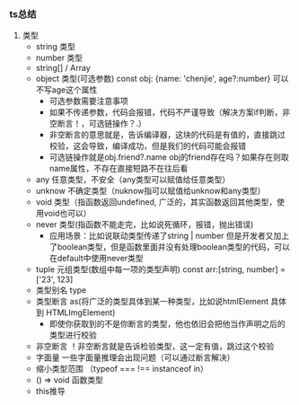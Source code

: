 ### ts总结

1. 类型
    - string 类型
    - number 类型
    - string[] / Array<string>
    - object 类型(可选参数) const obj: {name: 'chenjie', age?:number} 可以不写age这个属性
        - 可选参数需要注意事项
        - 如果不传递参数，代码会报错，代码不严谨导致（解决方案if判断，非空断言！，可选链操作？.）
        - 非空断言的意思就是，告诉编译器，这块的代码是有值的，直接跳过校验，这会导致，编译成功，但是我们的代码可能会报错
        - 可选链操作就是obj.friend?.name  obj的friend存在吗？如果存在则取name属性，不存在直接短路不在往后看
    - any 任意类型，不安全（any类型可以赋值给任意类型）
    - unknow 不确定类型（nuknow指可以赋值给unknow和any类型）
    - void 类型（指函数返回undefined, 广泛的，其实函数返回其他类型，使用void也可以）
    - never 类型(指函数不能走完，比如说死循环，报错，抛出错误)
        - 应用场景：比如说联动类型传递了string | number 但是开发者又加上了boolean类型，但是函数里面并没有处理boolean类型的代码，可以在default中使用never类型
    - tuple 元组类型(数组中每一项的类型声明) const arr:[string, number] = ['23', 123]
    - 类型别名 type
    - 类型断言 as(将广泛的类型具体到某一种类型，比如说htmlElement 具体到 HTMLImgElement)
        - 即使你获取到的不是你断言的类型，他也依旧会把他当作声明之后的类型进行校验
    - 非空断言 ！非空断言就是告诉检验类型，这一定有值，跳过这个校验
    - 字面量 一些字面量推理会出现问题（可以通过断言解决）
    - 缩小类型范围 （typeof === !== instanceof in）
    - () => void 函数类型
    - this推导